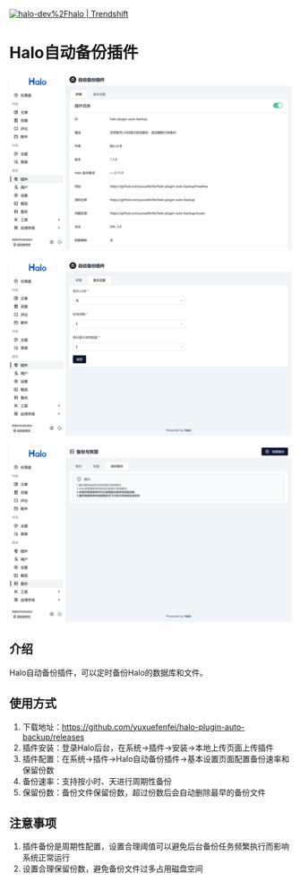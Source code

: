 <a href="https://trendshift.io/repositories/2359" target="_blank"><img src="https://trendshift.io/api/badge/repositories/2359" alt="halo-dev%2Fhalo | Trendshift" style="width: 250px; height: 55px;" width="250" height="55"/></a>
# Halo自动备份插件

![img_01.png](images/img_01.png)

![img_02.png](images/img_02.png)

![img_03.png](images/img_03.png)

## 介绍
Halo自动备份插件，可以定时备份Halo的数据库和文件。

## 使用方式
1. 下载地址：https://github.com/yuxuefenfei/halo-plugin-auto-backup/releases
2. 插件安装：登录Halo后台，在系统->插件->安装->本地上传页面上传插件
3. 插件配置：在系统->插件->Halo自动备份插件->基本设置页面配置备份速率和保留份数
4. 备份速率：支持按小时、天进行周期性备份
5. 保留份数：备份文件保留份数，超过份数后会自动删除最早的备份文件

## 注意事项
1. 插件备份是周期性配置，设置合理阈值可以避免后台备份任务频繁执行而影响系统正常运行
2. 设置合理保留份数，避免备份文件过多占用磁盘空间
